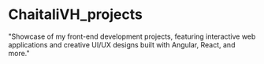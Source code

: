 # ChaitaliVH_projects
"Showcase of my front-end development projects, featuring interactive web applications and creative UI/UX designs built with Angular, React, and more."
